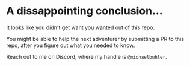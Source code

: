 # A dissappointing conclusion...

It looks like you didn't get want you wanted out of this repo.

You might be able to help the next adventurer by submitting a PR to this repo, after you figure out what you needed to know.

Reach out to me on Discord, where my handle is `@michaelbuhler`.
